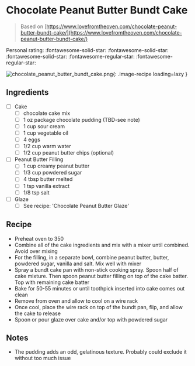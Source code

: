 <!-- Do not modify sections with "AUTO-*". They are updated by make.py -->

# Chocolate Peanut Butter Bundt Cake

> Based on [https://www.lovefromtheoven.com/chocolate-peanut-butter-bundt-cake/](https://www.lovefromtheoven.com/chocolate-peanut-butter-bundt-cake/)

<!-- rating=3; (User can specify rating on scale of 1-5) -->
<!-- AUTO-UserRating -->
Personal rating: :fontawesome-solid-star: :fontawesome-solid-star: :fontawesome-solid-star: :fontawesome-regular-star: :fontawesome-regular-star:
<!-- /AUTO-UserRating -->

<!-- name_image=chocolate_peanut_butter_bundt_cake.png; (User can specify image name if multiple exist) -->
<!-- AUTO-Image -->
![chocolate_peanut_butter_bundt_cake.png](./chocolate_peanut_butter_bundt_cake.png){: .image-recipe loading=lazy }
<!-- /AUTO-Image -->

## Ingredients

* [ ] Cake
    * [ ] chocolate cake mix
    * [ ] 1 oz package chocolate pudding (TBD-see note)
    * [ ] 1 cup sour cream
    * [ ] 1 cup vegetable oil
    * [ ] 4 eggs
    * [ ] 1/2 cup warm water
    * [ ] 1/2 cup peanut butter chips (optional)
* [ ] Peanut Butter Filling
    * [ ] 1 cup creamy peanut butter
    * [ ] 1/3 cup powdered sugar
    * [ ] 4 tbsp butter melted
    * [ ] 1 tsp vanilla extract
    * [ ] 1/8 tsp salt
* [ ] Glaze
    * [ ] See recipe: 'Chocolate Peanut Butter Glaze'

## Recipe

* Preheat oven to 350
* Combine all of the cake ingredients and mix with a mixer until combined. Avoid over mixing
* For the filling, in a separate bowl, combine peanut butter, butter, powdered sugar, vanilla and salt. Mix well with mixer
* Spray a bundt cake pan with non-stick cooking spray. Spoon half of cake mixture. Then spoon peanut butter filling on top of the cake batter. Top with remaining cake batter
* Bake for 50-55 minutes or until toothpick inserted into cake comes out clean
* Remove from oven and allow to cool on a wire rack
* Once cool, place the wire rack on top of the bundt pan, flip, and allow the cake to release
* Spoon or pour glaze over cake and/or top with powdered sugar

## Notes

* The pudding adds an odd, gelatinous texture. Probably could exclude it without too much issue
